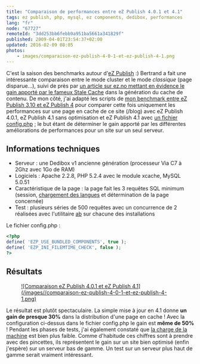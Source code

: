 ```yaml
---
title: "Comparaison de performances entre eZ Publish 4.0.1 et 4.1"
tags: ez publish, php, mysql, ez components, dedibox, performances
lang: "fr"
node: "67727"
remoteId: "3dd253bb6febb9a951ba5661a341829f"
published: 2009-04-01T23:54:37+02:00
updated: 2016-02-09 08:05
photos:
    - images/comparaison-ez-publish-4-0-1-et-ez-publish-4-1.png
---
```


C'est la saison des benchmarks autour d'[eZ Publish](/tag/ez-publish) :)
Bertrand a fait une intéressante comparaison entre le mode cluster et le mode
*classique* (page disparue...),
suivi de près par [un article sur ez.no mettant en évidence le gain apporté par
le fameux Stale
Cache](http://ez.no/developer/articles/ez_publish_knowledge_series_stale_cache_or_how_caches_in_ez_publish_4_1_are_handled_in_a_smarter_way)
dans la génération du cache de contenu. De mon côté, j'ai adapté les scripts de
[mon benchmark entre eZ Publish 3.10 et eZ Publish
4](/post/benchmark-between-ez-publish-4-and-ez-publish-3-10-with-or-without-a-php-opcode-cache)
pour comparer cette fois uniquement les performances sur une page en cache de ce
site (/blog) avec eZ Publish 4.0.1, eZ Publish 4.1 sans optimisation et eZ
Publish 4.1 avec [un fichier
config.php](http://pubsvn.ez.no/nextgen/trunk/config.php-RECOMMENDED) ; le but
étant de déterminer le gain apporté par les différentes améliorations de
performances pour un site sur un seul serveur.


## Informations techniques

* Serveur : une Dedibox v1 ancienne génération (processeur Via C7 à 2Ghz avec 1Go de RAM)
* Logiciels : Apache 2.2.8, PHP 5.2.4 avec le module xcache, MySQL 5.0.51
* Caractéristique de la page : la page fait les 3 requêtes SQL minimum (session, [chargement des langues](http://issues.ez.no/14227) et détermination de la page concernée)
* Test : plusieurs séries de 500 requêtes avec un concurrence de 2 réalisées avec l'utilitaire [ab](http://pwet.fr/man/linux/administration_systeme/ab) sur chacune des installations

Le fichier config.php :

``` php
<?php
define( 'EZP_USE_BUNDLED_COMPONENTS', true );
define( 'EZP_INI_FILEMTIME_CHECK', false );
?>

```


## Résultats

<figure class="object-center"><a href="/images/comparaison-ez-publish-4-0-1-et-ez-publish-4-1.png">![Comparaison eZ Publish 4.0.1 et eZ Publish 4.1](/images//comparaison-ez-publish-4-0-1-et-ez-publish-4-1.png)
</a></figure>


Le résultat est plutôt spectaculaire. La simple mise à jour en 4.1 donne **un gain de presque 30%** dans la distribution d'une page en cache ! Avec la configuration ci-dessus dans le fichier config.php le gain est **même de 50%** ! Pendant les phases de tests, j'ai également constaté que [la charge de la machine](/post/load-average-ou-charge-d-une-machine-unix-linux) est bien plus faible. Comme d'habitude ces chiffres sont à prendre avec des pincettes, ils représentent le gain sur un site bien optimisé (enfin j'espère) sur un serveur bas de gamme. Un test sur un serveur plus haut de gamme serait vraiment intéressant.
